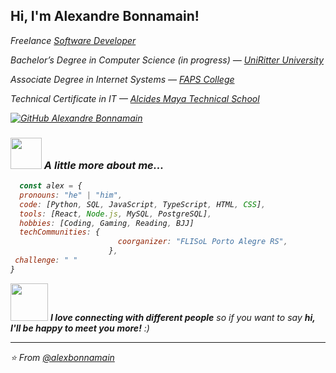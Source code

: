 
<h2>Hi, I'm Alexandre Bonnamain!</h2>
<p><em>
Freelance <a href="xxxxx" target="_blank" rel="noopener noreferrer">Software Developer</a><br />
  
Bachelor’s Degree in Computer Science (in progress) — 
<a href="https://www.uniritter.edu.br/">UniRitter University</a><br />

Associate Degree in Internet Systems — 
<a href="https://faculdadefaps.edu.br/">FAPS College</a><br />

Technical Certificate in IT — 
<a href="https://alcidesmaya.edu.br/">Alcides Maya Technical School</a><br />

[![GitHub Alexandre Bonnamain](https://img.shields.io/github/followers/alexbonnamain?label=follow&style=social)](https://github.com/alexbonnamain)

### <img src="https://media.giphy.com/media/VgCDAzcKvsR6OM0uWg/giphy.gif" width="50"> A little more about me...  

```javascript
  const alex = {
  pronouns: "he" | "him",
  code: [Python, SQL, JavaScript, TypeScript, HTML, CSS],
  tools: [React, Node.js, MySQL, PostgreSQL],
  hobbies: [Coding, Gaming, Reading, BJJ]
  techCommunities: {
                        coorganizer: "FLISoL Porto Alegre RS",
                      },
 challenge: " "
}
```

<img src="https://media.giphy.com/media/LnQjpWaON8nhr21vNW/giphy.gif" width="60"> <em><b>I love connecting with different people</b> so if you want to say <b>hi, I'll be happy to meet you more!</b> :)</em>

---

⭐️ From [@alexbonnamain](https://github.com/alexbonnamain)
